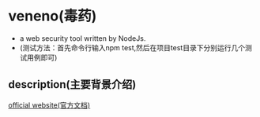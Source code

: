 # veneno(毒药)
- a web security tool written by NodeJs.
- (测试方法：首先命令行输入npm test,然后在项目test目录下分别运行几个测试用例即可)

description(主要背景介绍)
------------------
[official website(官方文档)](http://www.zhuyingda.com/docs/veneno.html)

